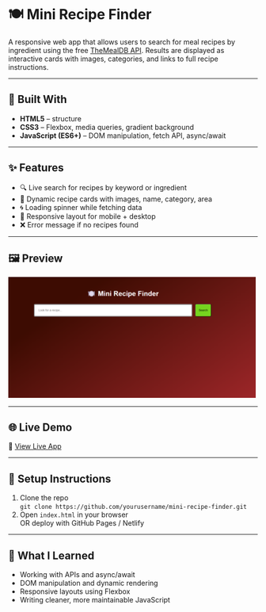 # 🍽️ Mini Recipe Finder

A responsive web app that allows users to search for meal recipes by ingredient using the free [TheMealDB API](https://www.themealdb.com/api.php). Results are displayed as interactive cards with images, categories, and links to full recipe instructions.

---

## 🔧 Built With

- **HTML5** – structure
- **CSS3** – Flexbox, media queries, gradient background
- **JavaScript (ES6+)** – DOM manipulation, fetch API, async/await

---

## ✨ Features

- 🔍 Live search for recipes by keyword or ingredient
- 🧾 Dynamic recipe cards with images, name, category, area
- 🌀 Loading spinner while fetching data
- 📱 Responsive layout for mobile + desktop
- ❌ Error message if no recipes found

---

## 🖼️ Preview

<img src="screenshot.png" alt="App Screenshot" width="500"/>

---

## 🌐 Live Demo

🔗 [View Live App](https://rayaelhss.github.io/Mini-Recipe-Finder/)

---

## 📁 Setup Instructions

1. Clone the repo  
   `git clone https://github.com/yourusername/mini-recipe-finder.git`
2. Open `index.html` in your browser  
   OR deploy with GitHub Pages / Netlify

---

## 🧠 What I Learned

- Working with APIs and async/await
- DOM manipulation and dynamic rendering
- Responsive layouts using Flexbox
- Writing cleaner, more maintainable JavaScript
